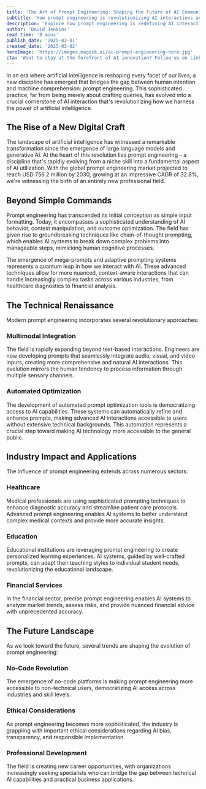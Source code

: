 ```yaml
---
title: 'The Art of Prompt Engineering: Shaping the Future of AI Communication'
subtitle: 'How prompt engineering is revolutionizing AI interactions across industries'
description: 'Explore how prompt engineering is redefining AI interaction, with applications ranging from healthcare to education. Discover the techniques and optimizations fueling this transformative field.'
author: 'David Jenkins'
read_time: '8 mins'
publish_date: '2025-03-01'
created_date: '2025-03-02'
heroImage: 'https://images.magick.ai/ai-prompt-engineering-hero.jpg'
cta: 'Want to stay at the forefront of AI innovation? Follow us on LinkedIn for daily insights into prompt engineering and the future of AI communication.'
---
```


In an era where artificial intelligence is reshaping every facet of our lives, a new discipline has emerged that bridges the gap between human intention and machine comprehension: prompt engineering. This sophisticated practice, far from being merely about crafting queries, has evolved into a crucial cornerstone of AI interaction that's revolutionizing how we harness the power of artificial intelligence.

## The Rise of a New Digital Craft

The landscape of artificial intelligence has witnessed a remarkable transformation since the emergence of large language models and generative AI. At the heart of this revolution lies prompt engineering – a discipline that's rapidly evolving from a niche skill into a fundamental aspect of AI utilization. With the global prompt engineering market projected to reach USD 756.2 million by 2030, growing at an impressive CAGR of 32.8%, we're witnessing the birth of an entirely new professional field.

## Beyond Simple Commands

Prompt engineering has transcended its initial conception as simple input formatting. Today, it encompasses a sophisticated understanding of AI behavior, context manipulation, and outcome optimization. The field has given rise to groundbreaking techniques like chain-of-thought prompting, which enables AI systems to break down complex problems into manageable steps, mimicking human cognitive processes.

The emergence of mega-prompts and adaptive prompting systems represents a quantum leap in how we interact with AI. These advanced techniques allow for more nuanced, context-aware interactions that can handle increasingly complex tasks across various industries, from healthcare diagnostics to financial analysis.

## The Technical Renaissance

Modern prompt engineering incorporates several revolutionary approaches:

### Multimodal Integration

The field is rapidly expanding beyond text-based interactions. Engineers are now developing prompts that seamlessly integrate audio, visual, and video inputs, creating more comprehensive and natural AI interactions. This evolution mirrors the human tendency to process information through multiple sensory channels.

### Automated Optimization

The development of automated prompt optimization tools is democratizing access to AI capabilities. These systems can automatically refine and enhance prompts, making advanced AI interactions accessible to users without extensive technical backgrounds. This automation represents a crucial step toward making AI technology more accessible to the general public.

## Industry Impact and Applications

The influence of prompt engineering extends across numerous sectors:

### Healthcare

Medical professionals are using sophisticated prompting techniques to enhance diagnostic accuracy and streamline patient care protocols. Advanced prompt engineering enables AI systems to better understand complex medical contexts and provide more accurate insights.

### Education

Educational institutions are leveraging prompt engineering to create personalized learning experiences. AI systems, guided by well-crafted prompts, can adapt their teaching styles to individual student needs, revolutionizing the educational landscape.

### Financial Services 

In the financial sector, precise prompt engineering enables AI systems to analyze market trends, assess risks, and provide nuanced financial advice with unprecedented accuracy.

## The Future Landscape

As we look toward the future, several trends are shaping the evolution of prompt engineering:

### No-Code Revolution

The emergence of no-code platforms is making prompt engineering more accessible to non-technical users, democratizing AI access across industries and skill levels.

### Ethical Considerations

As prompt engineering becomes more sophisticated, the industry is grappling with important ethical considerations regarding AI bias, transparency, and responsible implementation.

### Professional Development

The field is creating new career opportunities, with organizations increasingly seeking specialists who can bridge the gap between technical AI capabilities and practical business applications.